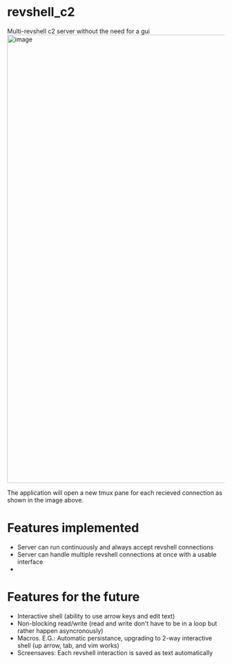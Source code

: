 # revshell_c2
Multi-revshell c2 server without the need for a gui
<img width="1607" height="1039" alt="image" src="https://github.com/user-attachments/assets/82f777d4-2bad-481e-ba72-0b0bda4c21cd" />

The application will open a new tmux pane for each recieved connection as shown in the image above.

# Features implemented
- Server can run continuously and always accept revshell connections
- Server can handle multiple revshell connections at once with a usable interface
- 

# Features for the future
- Interactive shell (ability to use arrow keys and edit text)
- Non-blocking read/write (read and write don't have to be in a loop but rather happen asyncronously)
- Macros. E.G.: Automatic persistance, upgrading to 2-way interactive shell (up arrow, tab, and vim works)
- Screensaves: Each revshell interaction is saved as text automatically
